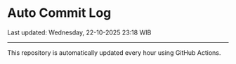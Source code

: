 # Auto Commit Log

Last updated: Wednesday, 22-10-2025 23:18 WIB

---

This repository is automatically updated every hour using GitHub Actions.
